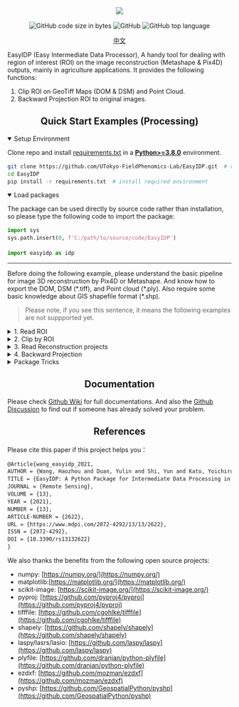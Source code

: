 <div align="center">

<p>
   <!-- <a align="left" href="https://ultralytics.com/yolov5" target="_blank"> -->
   <img width="850" src="https://github.com/HowcanoeWang/EasyIDP/wiki/static/easyidp_head.svg"></a>
</p>

<p align="center">
  <img alt="GitHub code size in bytes" src="https://img.shields.io/github/languages/code-size/UTokyo-FieldPhenomics-Lab/EasyIDP?style=plastic">
  <img alt="GitHub" src="https://img.shields.io/github/license/UTokyo-FieldPhenomics-Lab/EasyIDP?style=plastic">
  <img alt="GitHub top language" src="https://img.shields.io/github/languages/top/UTokyo-FieldPhenomics-Lab/EasyIDP?style=plastic">
</p>

<a href="README_CN.md">中文</a>

</div>

EasyIDP (Easy Intermediate Data Processor), A handy tool for dealing with region of interest (ROI) on the image reconstruction (Metashape & Pix4D) outputs, mainly in agriculture applications. It provides the following functions: 

1. Clip ROI on GeoTiff Maps (DOM & DSM) and Point Cloud.
2. Backward Projection ROI to original images.


## <div align="center">Quick Start Examples (Processing)</div>

<details open>
<summary>Setup Environment</summary>

Clone repo and install [requirements.txt](https://github.com/UTokyo-FieldPhenomics-Lab/EasyIDP/blob/master/requirements.txt) in a
[**Python>=3.8.0**](https://www.python.org/) environment.

```bash
git clone https://github.com/UTokyo-FieldPhenomics-Lab/EasyIDP.git  # clone
cd EasyIDP
pip install -r requirements.txt  # install required environment
```

</details>

<details open>
<summary>Load packages</summary>

The package can be used directly by source code rather than installation, so please type the following code to import the package:

```python
import sys
sys.path.insert(0, f'C:/path/to/source/code/EasyIDP')
  
import easyidp as idp
```
</details>

---

Before doing the following example, please understand the basic pipeline for image 3D reconstruction by Pix4D or Metashape. And know how to export the DOM, DSM (\*.tiff), and Point cloud (\*.ply). Also require some basic knowledge about GIS shapefile format (\*.shp).

> Please note, if you see this sentence, it means the following examples are not suppported yet.

<details close>
<summary>1. Read ROI</summary>

```python
roi = idp.ROI("xxxx.shp")  # lon and lat 2D info
  
# get z values from DSM
roi.get_z_from_dsm("xxxx_dsm.tiff")  # add height 3D info
```

The 2D roi can be used to clip the DOM, DSM, and point cloud (`2.Clip by ROI`). While the 3D roi can be used for Backward projection (`4. Backward projection`)
  
Or you can create a grid ROI automatically:
  
```python
roi = idp.ROI(grid_h=300, grid_w=300, tif_path="xxxx.tif")
```
</details>

<details close>
<summary>2. Clip by ROI</summary>
  
```python
# read dom and dsm
dom = idp.GeoTiff("xxx_dom.tif")
dsm = idp.GeoTiff("xxx_dsm.tif")
  
# read point cloud
ply = idp.PointCloud("xxx_pcd.ply")
  
# clip
dom_parts = roi.clip(dom)
dsm_parts = roi.clip(dsm)
pcd_parts = roi.clip(ply)
```
  
</details>

<details close>
<summary>3. Read Reconstruction projects</summary>
  
```python
proj = idp.Recons()
proj.add_pix4d(["aaa.p4d", "bbb.p4d", ...])   # support using list to give time-series data
proj.add_metashape(["aaa.psx", "bbb.psx"])
```
  
Please note, it is recommended to use Chunks in one Metashape project to manage time-series data, like the following images:
  
<div align="center"><img width="350" src="images/metashape_multi_chunks.png"></a></div>

But several Metashape projects with only one Chunk are also acceptable. The EasyIDP package will automatically split the projects by chunks as the given order.

<div align="center"><img width="550" src="images/metashape_single_chunk.png"></a></div>

Then you can specify each chunk by:

```python
chunk1 = proj[0]
# or
chunk1 = proj["chunk_or_project_name"]
```

</details>

<details close>
<summary>4. Backward Projection</summary>
  
```python
>>> img_dict = roi.back_to_raw(chunk1)
```
  
Then check the results:
```python
# find the raw image name list
>>> img_dict.keys()   
dict_keys(['DJI_0177.JPG', 'DJI_0178.JPG', 'DJI_0179.JPG', 'DJI_0180.JPG', ... ]

# the roi pixel coordinate on that image
>>> img_dict['DJI_0177.JPG'] 
array([[ 779,  902],
       [1043,  846],
       [1099, 1110],
       [ 834, 1166],
       [ 779,  902]])
```
 
</details>


<details close>
<summary>Package Tricks</summary>
  
if is a Pix4D project, and you did not move the output from pix4d default folder, the package will automatically get product path:
```python
>>> proj[0].kind
"pix4D"
>>> proj[0].dom_path
"E:\...\pix4d_project_folder\3_dsm_ortho\2_mosaic\project_name_transparent_mosaic_group1.tif"
```

But for Metashape project, it export product very free. Hence you need manually specify the dom path:
```python
>>> proj[0].kind
"metashape"
>>> proj[0].dom_path = r"E:\where\you\export\metashape\results\dom.tif"
```

</details>



## <div align="center">Documentation</div>

Please check [Github Wiki](https://github.com/UTokyo-FieldPhenomics-Lab/EasyIDP/wiki) for full documentations. And also the [Github Discussion](https://github.com/UTokyo-FieldPhenomics-Lab/EasyIDP/discussions) to find out if someone has already solved your problem.


## <div align="center">References</div>

Please cite this paper if this project helps you：

```latex
@Article{wang_easyidp_2021,
AUTHOR = {Wang, Haozhou and Duan, Yulin and Shi, Yun and Kato, Yoichiro and Ninomiya, Seish and Guo, Wei},
TITLE = {EasyIDP: A Python Package for Intermediate Data Processing in UAV-Based Plant Phenotyping},
JOURNAL = {Remote Sensing},
VOLUME = {13},
YEAR = {2021},
NUMBER = {13},
ARTICLE-NUMBER = {2622},
URL = {https://www.mdpi.com/2072-4292/13/13/2622},
ISSN = {2072-4292},
DOI = {10.3390/rs13132622}
}
```

We also thanks the benefits from the following open source projects:

* numpy: [https://numpy.org/](https://numpy.org/)
* matplotlib:[https://matplotlib.org/](https://matplotlib.org/)
* scikit-image: [https://scikit-image.org/](https://scikit-image.org/)
* pyproj: [https://github.com/pyproj4/pyproj](https://github.com/pyproj4/pyproj)
* tifffile: [https://github.com/cgohlke/tifffile](https://github.com/cgohlke/tifffile)
* shapely: [https://github.com/shapely/shapely](https://github.com/shapely/shapely)
* laspy/lasrs/lasio: [https://github.com/laspy/laspy](https://github.com/laspy/laspy)
* plyfile: [https://github.com/dranjan/python-plyfile](https://github.com/dranjan/python-plyfile)
* ezdxf: [https://github.com/mozman/ezdxf](https://github.com/mozman/ezdxf)
* pyshp: [https://github.com/GeospatialPython/pyshp](https://github.com/GeospatialPython/pyshp)